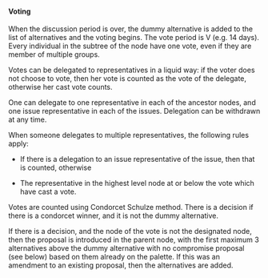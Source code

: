#### Voting

When the discussion period is over, the dummy alternative is added to the list of alternatives and the voting begins. The vote period is V (e.g. 14 days). Every individual in the subtree of the node have one vote, even if they are member of multiple groups.

Votes can be delegated to representatives in a liquid way: if the voter does not choose to vote, then her vote is counted as the vote of the delegate, otherwise her cast vote counts.

One can delegate to one representative in each of the ancestor nodes, and one issue representative in each of the issues. Delegation can be withdrawn at any time.

When someone delegates to multiple representatives, the following rules apply:

* If there is a delegation to an issue representative of the issue, then that is counted, otherwise

* The representative in the highest level node at or below the vote which have cast a vote.

Votes are counted using Condorcet Schulze method. There is a decision if there is a condorcet winner, and it is not the dummy alternative.

If there is a decision, and the node of the vote is not the designated node, then the proposal is introduced in the parent node, with the first maximum 3 alternatives above the dummy alternative with no compromise proposal (see below) based on them already on the palette. If this was an amendment to an existing proposal, then the alternatives are added.



